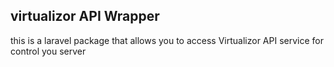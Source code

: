 ## virtualizor API Wrapper

this is a laravel package that allows you to access Virtualizor API service for control you server
